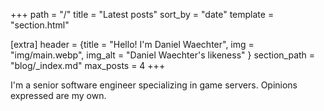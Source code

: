 +++
path = "/"
title = "Latest posts"
sort_by = "date"
template = "section.html"

[extra]
header = {title = "Hello! I'm Daniel Waechter", img = "img/main.webp", img_alt = "Daniel Waechter's likeness" }
section_path = "blog/_index.md"
max_posts = 4
+++

I'm a senior software engineer specializing in game servers. Opinions expressed are my own.
